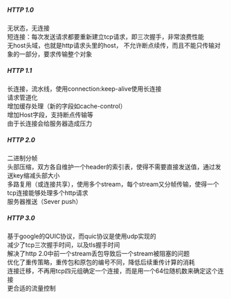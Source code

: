 ##### HTTP 1.0
  无状态，无连接  
  短连接：每次发送请求都要重新建立tcp请求，即三次握手，非常浪费性能  
  无host头域，也就是http请求头里的host， 
  不允许断点续传，而且不能只传输对象的一部分，要求传输整个对象  

##### HTTP 1.1
长连接，流水线，使用connection:keep-alive使用长连接  
请求管道化  
增加缓存处理（新的字段如cache-control）  
增加Host字段，支持断点传输等  
由于长连接会给服务器造成压力  

##### HTTP 2.0
二进制分帧  
头部压缩，双方各自维护一个header的索引表，使得不需要直接发送值，通过发送key缩减头部大小  
多路复用（或连接共享），使用多个stream，每个stream又分帧传输，使得一个tcp连接能够处理多个http请求  
服务器推送（Sever push）  

##### HTTP 3.0
基于google的QUIC协议，而quic协议是使用udp实现的  
减少了tcp三次握手时间，以及tls握手时间  
解决了http 2.0中前一个stream丢包导致后一个stream被阻塞的问题  
优化了重传策略，重传包和原包的编号不同，降低后续重传计算的消耗  
连接迁移，不再用tcp四元组确定一个连接，而是用一个64位随机数来确定这个连接  
更合适的流量控制  
